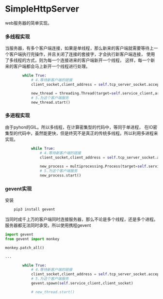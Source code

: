 # SimpleHttpServer
web服务器的简单实现。

### 多线程实现
 当服务器，有多个客户端连接，如果是单线程，那么新来的客户端就需要等待上一个客户端执行完操作，并且关闭了连接的套接字，才会执行新客户端连接，
 使用了多线程的方式，则为每一个连接进来的客户端新开一个线程， 这样，每一个新来的客户端都会马上新开一个线程进行处理。
 ```python
         while True:
             # 4.等待新客户端的链接
             client_socket,client_address = self.tcp_server_socket.accept()
 
             new_thread = threading.Thread(target=self.service_client,args=(client_socket,))
             # 5.为这个客户端服务
             new_thread.start()
```
### 多进程实现
 由于pyhon的GIL。所以多线程，在计算密集型的代码中，等同于单进程， 在IO密集型的代码中，虽然能更快，但是终究不是真正的传统多线程。所以利用多进程来实现。
    
```python
            while True:
                # 4.等待新客户端的链接
                client_socket,client_address = self.tcp_server_socket.accept()
    
                new_process = multiprocessing.Process(target=self.service_client,args=(client_socket,))
                # 5.为这个客户端服务
                new_process.start()
```
### gevent实现
安装
```python
    pip3 install gevent
```
当同时成千上万的客户端同时连接服务器，那么不论是多个线程，还是多个进程。服务器都无法同时承受。所以使用携程gevent

```python
import gevent
from gevent import monkey

monkey.patch_all()

...

        while True:
            # 4.等待新客户端的链接
            client_socket,client_address = self.tcp_server_socket.accept()
            # 5.为这个客户端服务
            gevent.spawn(self.service_client,client_socket)

            # new_thread.start()

```